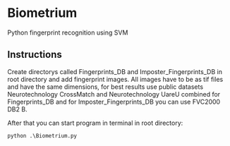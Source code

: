 # Biometrium
Python fingerprint recognition using SVM
## Instructions
Create directorys called Fingerprints_DB and Imposter_Fingerprints_DB in root directory and add fingerprint images. 
All images have to be as tif files and have the same dimensions, for best results use public datasets Neurotechnology CrossMatch and Neurotechnology UareU combined for Fingerprints_DB and for Imposter_Fingerprints_DB you can use FVC2000 DB2 B.

After that you can start program in terminal in root directory:
```
python .\Biometrium.py   
```

